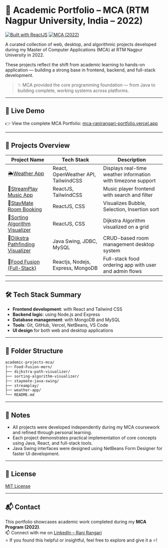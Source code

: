 # 💼 Academic Portfolio – MCA (RTM Nagpur University, India – 2022)  
[![Built with ReactJS](https://img.shields.io/badge/Built_with-ReactJS-61DAFB?logo=react&logoColor=white)](https://reactjs.org/)
[![MCA (2022)](https://img.shields.io/badge/MCA_(2022)-RTM_Nagpur_University,_India-blue)](https://www.nagpuruniversity.ac.in/)


A curated collection of web, desktop, and algorithmic projects developed during my Master of Computer Applications (MCA) at RTM Nagpur University in 2022.

These projects reflect the shift from academic learning to hands-on application — building a strong base in frontend, backend, and full-stack development.

> ✨ MCA provided the core programming foundation — from Java to building complete, working systems across platforms.


---

## 🚀 Live Demo

👉 View the complete MCA Portfolio: [mca-ranirangari-portfolio.vercel.app](https://mca-ranirangari-portfolio.vercel.app/)

---

## 🧠 Projects Overview

| Project Name         | Tech Stack                            | Description                                 |
|----------------------|----------------------------------------|---------------------------------------------|
| 🌦️[Weather App](./weather-app/) | React, OpenWeather API, TailwindCSS    | Displays real-time weather information with timezone support |
| 🎵[StreamPlay Music App](./streamplay)  | ReactJS, TailwindCSS                   | Music player frontend with search and filter |
| 🏨[StayMate Room Booking](./staymate-java-swing) | ReactJS, CSS                          | Visualizes Bubble, Selection, Insertion sort |
| 🔢[Sorting Algorithm Visualizer](./sorting-algorithm-visualizer)  | ReactJS, CSS                    | Dijkstra Algorithm visualized on a grid      |
| 🧭[Dijkstra Pathfinding Visualizer](./dijkstra-path-visualizer)   | Java Swing, JDBC, MySQL             | CRUD-based room management desktop system   |
| 🍱[Food Fusion (Full-Stack)](./Food-Fusion-mern)  | Reactjs, Nodejs, Express, MongoDB    | Full-stack food ordering app with user and admin flows |

---

## 🛠️ Tech Stack Summary

- **Frontend development**: with React and Tailwind CSS
- **Backend logic**: using Node.js and Express
- **Database management**: with MongoDB and MySQL
- **Tools**: Git, GitHub, Vercel, NetBeans, VS Code
- **UI design** for both web and desktop applications

---

## 📁 Folder Structure

```bash
academic-projects-mca/
├── Food-Fusion-mern/
├── dijkstra-path-visualizer/
├── sorting-algorithm-visualizer/
├── staymate-java-swing/
├── streamplay/
├── weather-app/
└── README.md
```

---

## 📌 Notes

- All projects were developed independently during my MCA coursework and refined through personal learning.
- Each project demonstrates practical implementation of core concepts using Java, React, and full-stack tools.
- Java Swing interfaces were designed using NetBeans Form Designer for faster UI development.

---

## 📜 License

[MIT License](LICENSE)

---

## 📬 Contact

This portfolio showcases academic work completed during my **MCA Program (2022)**.  
📫 Connect with me on [LinkedIn – Rani Rangari](https://www.linkedin.com/in/rani-rangari/)  
⭐ If you found this helpful or insightful, feel free to explore and give it a ⭐!
